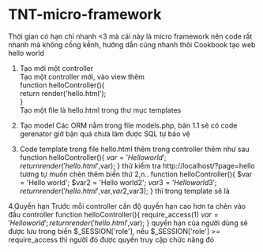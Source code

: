 # TNT-micro-framework<br />
Thời gian có hạn chỉ nhanh <3 mà cái này là micro framework nên code rất nhanh mà không cồng kềnh, hướng dẫn cũng nhanh thôi
Cookbook tạo web hello world<br />
1. Tạo mới một controller<br />
Tạo một controller mới, vào view thêm<br />
function helloController(){<br />
    return render('hello.html');<br />
}<br />
Tạo một file là hello.html trong thư mục templates

2. Tạo model
Các ORM nằm trong file models.php, bản 1.1 sẽ có code gerenator giờ bận quá chưa làm được
SQL tự bảo vệ

3. Code template
trong file hello.html thêm <?php echo $arg[1]; ?>
trong controller thêm như sau
function helloController(){
    $var = 'Hello world';
    return render('hello.html',$var);
}
thử kiểm tra http://localhost/?page=hello
tương tự muốn chèn thêm biến thứ 2,n..
function helloController(){
    $var = 'Hello world';
    $var2 = 'Hello world2';
    $var3 = 'Hello world3';
    return render('hello.html',$var,$var2,$var3);
}
thì trong template sẽ là <?php echo $arg[1].$arg[2].$arg[3]; ?>

4.Quyền hạn
Trước mỗi controller cần độ quyền hạn cao hơn ta chèn vào đầu controller
function helloController(){
    require_access(1)
    $var = 'Hello world';
    return render('hello.html',$var);
}
quyền hạn của người dùng sẽ được lưu trong biến $_SESSION['role'], nếu $_SESSION['role'] >= require_access 
thì người đó được quyền truy cập chức năng đó

